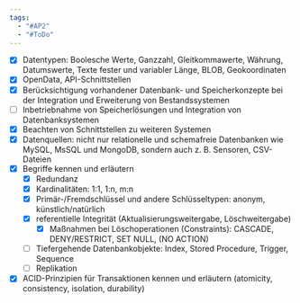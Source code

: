 ```yaml
---
tags:
  - "#AP2"
  - "#ToDo"
---
```

- [x] Datentypen: Boolesche Werte, Ganzzahl, Gleitkommawerte, Währung, Datumswerte, Texte fester und variabler Länge, BLOB, Geokoordinaten
- [x] OpenData, API-Schnittstellen
- [x] Berücksichtigung vorhandener Datenbank- und Speicherkonzepte bei der Integration und Erweiterung von Bestandssystemen
- [ ] Inbetriebnahme von Speicherlösungen und Integration von Datenbanksystemen
- [x] Beachten von Schnittstellen zu weiteren Systemen
- [x] Datenquellen: nicht nur relationelle und schemafreie Datenbanken wie MySQL, MsSQL und MongoDB, sondern auch z. B. Sensoren, CSV-Dateien
- [x] Begriffe kennen und erläutern
    - [x] Redundanz
    - [x] Kardinalitäten: 1:1, 1:n, m:n
    - [x] Primär-/Fremdschlüssel und andere Schlüsseltypen: anonym, künstlich/natürlich
    - [x] referentielle Integrität (Aktualisierungsweitergabe, Löschweitergabe)
        - [x] Maßnahmen bei Löschoperationen (Constraints): CASCADE, DENY/RESTRICT, SET NULL, (NO ACTION)
    - [ ] Tiefergehende Datenbankobjekte: Index, Stored Procedure, Trigger, Sequence
    - [ ] Replikation
- [x] ACID-Prinzipien für Transaktionen kennen und erläutern (atomicity, consistency, isolation, durability)